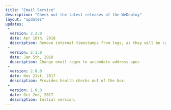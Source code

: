 ```yaml
---
title: "Email Service"
description: "Check out the latest releases of the WeDeploy"
layout: "updates"
updates:
 -
  version: 2.2.0
  date: Apr 16th, 2018
  description: Remove internal timestamps from logs, as they will be calculated by the platform.
 -
  version: 2.1.0
  date: Jan 5th, 2018
  description: Change email regex to accomdate address-spec
 -
  version: 2.0.0
  date: Nov 21st, 2017
  description: Provides health checks out of the box.
 -
  version: 1.0.0
  date: Oct 2nd, 2017
  description: Initial version.
---
```

